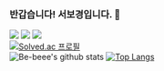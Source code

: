 ### 반갑습니다! 서보경입니다. 👋

<a href="https://www.notion.so/BoKyung-Seo-d9317de203654a7db7a0ff05df6c0dee" target="_blank"><img src="https://img.shields.io/badge/Notion-000000?style=flat&logo=Notion&logoColor=white"/></a> <a href="https://be-beee.tistory.com" target="_blank"><img src="https://img.shields.io/badge/T-blog-black"/></a> <a href="https://www.linkedin.com/in/bokyungseo/" target="_blank"><img src="https://img.shields.io/badge/LinkedIn-0B63BC?style=flat&logo=linkedin&logoColor=white"/></a><br>
[![Solved.ac 프로필](http://mazassumnida.wtf/api/mini/generate_badge?boj=bb0918)](https://solved.ac/bb0918)<br>
![Be-beee's github stats](https://github-readme-stats.vercel.app/api?username=Be-beee&count_private=true&theme=tokyonight)
[![Top Langs](https://github-readme-stats.vercel.app/api/top-langs/?username=Be-beee&layout=compact)](https://github.com/anuraghazra/github-readme-stats)<br>

<!--
**Be-beee/Be-beee** is a ✨ _special_ ✨ repository because its `README.md` (this file) appears on your GitHub profile.

Here are some ideas to get you started:

- 🔭 I’m currently working on ...
- 🌱 I’m currently learning ...
- 👯 I’m looking to collaborate on ...
- 🤔 I’m looking for help with ...
- 💬 Ask me about ...
- 📫 How to reach me: ...
- 😄 Pronouns: ...
- ⚡ Fun fact: ...
-->
<!-- [`✏️BLOG`](https://be-beee.github.io) [`🔗LINKEDIN`](https://www.linkedin.com/in/bokyungseo/) [`🙋‍♀️RESUME`](https://www.notion.so/BoKyung-Seo-d9317de203654a7db7a0ff05df6c0dee) -->
